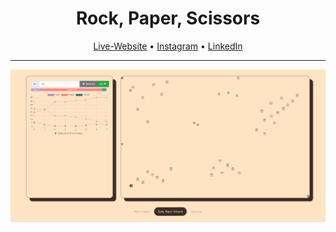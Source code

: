 <h1 align="center">Rock, Paper, Scissors</h1>
<p align="center">
  <a href="http://www.rpsandreasnicklaus.de">Live-Website</a> •
  <a href="https://instagram.com/andreasnicklaus">Instagram</a> •
  <a href="https://www.linkedin.com/in/andreasnicklaus/">LinkedIn</a>
</p>

---

![](./doc/Screenshot.png)